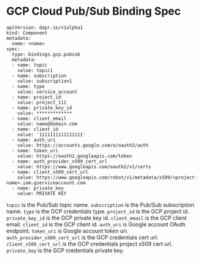 # GCP Cloud Pub/Sub Binding Spec

```
apiVersion: dapr.io/v1alpha1
kind: Component
metadata:
  name: <name>
spec:
  type: bindings.gcp.pubsub
  metadata:
  - name: topic
    value: topic1
  - name: subscription
    value: subscription1
  - name: type
    value: service_account
  - name: project_id
    value: project_111
  - name: private_key_id
    value: *************
  - name: client_email
    value: name@domain.com
  - name: client_id
    value: '1111111111111111'
  - name: auth_uri
    value: https://accounts.google.com/o/oauth2/auth
  - name: token_uri
    value: https://oauth2.googleapis.com/token
  - name: auth_provider_x509_cert_url
    value: https://www.googleapis.com/oauth2/v1/certs
  - name: client_x509_cert_url
    value: https://www.googleapis.com/robot/v1/metadata/x509/<project-name>.iam.gserviceaccount.com
  - name: private_key
    value: PRIVATE KEY
```

`topic` is the Pub/Sub topic name.
`subscription` is the Pub/Sub subscription name.
`type` is the GCP credentials type.
`project_id` is the GCP project id.
`private_key_id` is the GCP private key id.
`client_email` is the GCP client email.
`client_id` is the GCP client id.
`auth_uri` is Google account OAuth endpoint.
`token_uri` is Google account token uri.
`auth_provider_x509_cert_url` is the GCP credentials cert url.
`client_x509_cert_url` is the GCP credentials project x509 cert url.
`private_key` is the GCP credentials private key.
